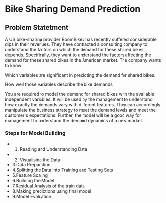 # Bike Sharing Demand Prediction

## Problem Statetment
A US bike-sharing provider BoomBikes has recently suffered considerable dips in their revenues. They have contracted a consulting company to understand the factors on which the demand for these shared bikes depends. Specifically, they want to understand the factors affecting the demand for these shared bikes in the American market. The company wants to know:

Which variables are significant in predicting the demand for shared bikes.

How well those variables describe the bike demands

You are required to model the demand for shared bikes with the available independent variables. It will be used by the management to understand how exactly the demands vary with different features. They can accordingly manipulate the business strategy to meet the demand levels and meet the customer's expectations. Further, the model will be a good way for management to understand the demand dynamics of a new market.

### Steps for Model Building
* 1. Reading and Understanding Data
* 2.  Visualising the Data
* 3.Data Preparation
* 4.Splitting the Data into Training and Testing Sets
* 5.Feature Scaling
* 6.Building the Model
* 7.Residual Analysis of the train data
* 8.Making predictions using final model
* 9.Model Evaluation
